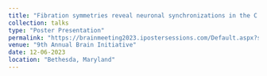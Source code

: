 ```yaml
---
title: "Fibration symmetries reveal neuronal synchronizations in the C.elegans connectome"
collection: talks
type: "Poster Presentation"
permalink: "https://brainmeeting2023.ipostersessions.com/Default.aspx?s=C6-8A-86-90-1D-74-6D-E2-27-E4-8F-4C-A7-6F-03-0A"
venue: "9th Annual Brain Initiative"
date: 12-06-2023
location: "Bethesda, Maryland"
---
```

